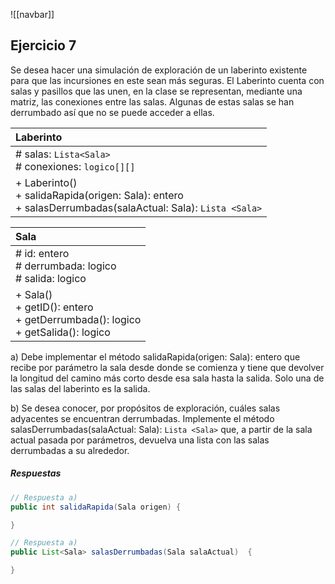 ![[navbar]]
## Ejercicio 7
Se desea hacer una simulación de exploración de un laberinto existente para que las incursiones en este sean más seguras. El Laberinto cuenta con salas y pasillos que las unen, en la clase se representan, mediante una matriz, las conexiones entre las salas. Algunas de estas salas se han derrumbado así que no se puede acceder a ellas.

| Laberinto                                                                                                     |
| :------------------------------------------------------------------------------------------------------------ |
| # salas: `Lista<Sala>`<br># conexiones: `logico[][]`                                                          |
| + Laberinto()<br>+ salidaRapida(origen: Sala): entero<br>+ salasDerrumbadas(salaActual: Sala): `Lista <Sala>` |

| Sala                                                                                |
| :---------------------------------------------------------------------------------- |
| # id: entero<br># derrumbada: logico<br># salida: logico                            |
| + Sala()<br>+ getID(): entero<br>+ getDerrumbada(): logico<br>+ getSalida(): logico |

a) Debe implementar el método salidaRapida(origen: Sala): entero que recibe por parámetro la sala desde donde se comienza y tiene que devolver la longitud del camino más corto desde esa sala hasta la salida. Solo una de las salas del laberinto es la salida.

b) Se desea conocer, por propósitos de exploración, cuáles salas adyacentes se encuentran derrumbadas. Implemente el método salasDerrumbadas(salaActual: Sala): `Lista <Sala>` que, a partir de la sala actual pasada por parámetros, devuelva una lista con las salas derrumbadas a su alrededor.

##### Respuestas

```java
// Respuesta a)
public int salidaRapida(Sala origen) {

}
```

```java
// Respuesta a)
public List<Sala> salasDerrumbadas(Sala salaActual)  {

}
```